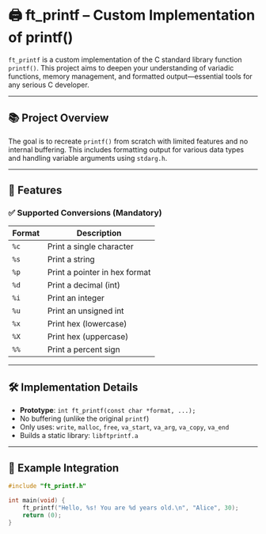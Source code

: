 # 🖨️ ft_printf – Custom Implementation of printf()

`ft_printf` is a custom implementation of the C standard library function `printf()`. This project aims to deepen your understanding of variadic functions, memory management, and formatted output—essential tools for any serious C developer.

---

## 📚 Project Overview

The goal is to recreate `printf()` from scratch with limited features and no internal buffering. This includes formatting output for various data types and handling variable arguments using `stdarg.h`.

---

## 🔧 Features

### ✅ Supported Conversions (Mandatory)

| Format | Description                   |
|--------|-------------------------------|
| `%c`   | Print a single character      |
| `%s`   | Print a string                |
| `%p`   | Print a pointer in hex format |
| `%d`   | Print a decimal (int)         |
| `%i`   | Print an integer              |
| `%u`   | Print an unsigned int         |
| `%x`   | Print hex (lowercase)         |
| `%X`   | Print hex (uppercase)         |
| `%%`   | Print a percent sign          |

---

## 🛠️ Implementation Details

- **Prototype**: `int ft_printf(const char *format, ...);`
- No buffering (unlike the original `printf`)
- Only uses: `write`, `malloc`, `free`, `va_start`, `va_arg`, `va_copy`, `va_end`
- Builds a static library: `libftprintf.a`

---

## 🧬 Example Integration

```c
#include "ft_printf.h"

int main(void) {
    ft_printf("Hello, %s! You are %d years old.\n", "Alice", 30);
    return (0);
}
